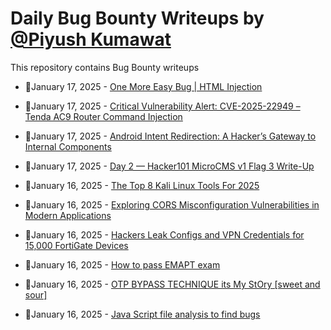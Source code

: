 # Daily Bug Bounty Writeups by [@Piyush Kumawat](https://twitter.com/piyush_supiy) 
This repository contains Bug Bounty writeups

<!-- BLOG-POST-LIST:START -->
 - 💯January 17, 2025 - [One More Easy Bug | HTML Injection](https://medium.com/@kumawatabhijeet2002/one-more-easy-bug-html-injection-4279fccabbc6?source=rss------bug_bounty-5) 

 - 💯January 17, 2025 - [Critical Vulnerability Alert: CVE-2025-22949 – Tenda AC9 Router Command Injection](https://medium.com/@muhammetalgan3547/critical-vulnerability-alert-cve-2025-22949-tenda-ac9-router-command-injection-3fe10252a835?source=rss------bug_bounty-5) 

 - 💯January 17, 2025 - [Android Intent Redirection: A Hacker’s Gateway to Internal Components](https://medium.com/@0x3adly/android-intent-redirection-a-hackers-gateway-to-internal-components-ebe126bbb2e0?source=rss------bug_bounty-5) 

 - 💯January 17, 2025 - [Day 2 — Hacker101 MicroCMS v1 Flag 3 Write-Up](https://medium.com/@devinmack39/hacker101-microcms-v1-flag-3-write-up-db82e442b922?source=rss------bug_bounty-5) 

 - 💯January 16, 2025 - [The Top 8 Kali Linux Tools For 2025](https://mhmmuneef.medium.com/the-top-8-kali-linux-tools-for-2025-d5904319b1d7?source=rss------bug_bounty-5) 

 - 💯January 16, 2025 - [Exploring CORS Misconfiguration Vulnerabilities in Modern Applications](https://rootast.medium.com/exploring-cors-misconfiguration-vulnerabilities-in-modern-applications-def492a23e95?source=rss------bug_bounty-5) 

 - 💯January 16, 2025 - [Hackers Leak Configs and VPN Credentials for 15,000 FortiGate Devices](https://medium.com/@wiretor/hackers-leak-configs-and-vpn-credentials-for-15-000-fortigate-devices-c9586b6e6051?source=rss------bug_bounty-5) 

 - 💯January 16, 2025 - [How to pass EMAPT exam](https://medium.com/@nomad8061/how-to-pass-emapt-exam-78bed982d061?source=rss------bug_bounty-5) 

 - 💯January 16, 2025 - [OTP BYPASS TECHNIQUE its My StOry [sweet and sour]](https://medium.com/infosec-notes/otp-bypass-technique-its-my-story-sweet-and-sour-3e96b9eb63a0?source=rss------bug_bounty-5) 

 - 💯January 16, 2025 - [Java Script file analysis to find bugs](https://medium.com/@hrofficial62/java-script-file-analysis-to-find-bugs-1fb865fee83e?source=rss------bug_bounty-5) 
<!-- BLOG-POST-LIST:END -->
